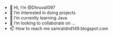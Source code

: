 - 👋 Hi, I’m @Dhruva1097
- 👀 I’m interested in doing projects 
- 🌱 I’m currently learning Java
- 💞️ I’m looking to collaborate on ...
- 📫 How to reach me samratdnd149.blogspot.com

<!---
Dhruva1097/Dhruva1097 is a ✨ special ✨ repository because its `README.md` (this file) appears on your GitHub profile.
You can click the Preview link to take a look at your changes.
--->

